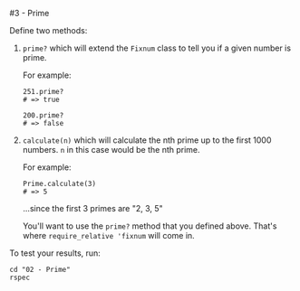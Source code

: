 #3 - Prime

Define two methods:

1. `prime?` which will extend the `Fixnum` class to tell you if a given number is prime.

	For example:
	
	```
	251.prime?
	# => true
	
	200.prime?
	# => false
	```

2. `calculate(n)` which will calculate the nth prime up to the first 1000 numbers. `n` in this case would be the nth prime.

	For example:
	
	```
	Prime.calculate(3)
	# => 5
	```

	...since the first 3 primes are "2, 3, 5"
	
	You'll want to use the `prime?` method that you defined above. That's where `require_relative 'fixnum` will come in.

To test your results, run:

```
cd "02 - Prime"
rspec
```
